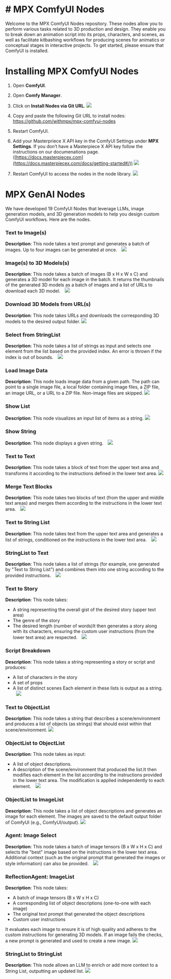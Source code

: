 # # MPX ComfyUI Nodes

Welcome to the MPX ComfyUI Nodes repository. These nodes allow you to perform various tasks related to 3D production and design. They enable you to break down an animation script into its props, characters, and scenes, as well as facilitate kitbashing workflows for producing scenes for animatics or conceptual stages in interactive projects. To get started, please ensure that ComfyUI is installed.
# Installing MPX ComfyUI Nodes

1. Open **ComfyUI**.
2. Open **Comfy Manager**.
3. Click on **Install Nodes via Git URL**.
   ![](README/InstallviaGit.png)

4. Copy and paste the following Git URL to install nodes: https://github.com/withmpx/mpx-comfyui-nodes
5. Restart ComfyUI.
6. Add your Masterpriece X API key in the ComfyUI Settings under **MPX Settings**. If you don’t have a Masterpiece X API key follow the instructions on our documenations page. ([https://docs.masterpiecex.com](https://docs.masterpiecex.com/docs/getting-started#/))
   ![](README/ApiKey.png)
7. Restart ComfyUI to access the nodes in the node library.
   ![](README/nodes.png)

# MPX GenAI Nodes
We have developed 19 ComfyUI Nodes that leverage LLMs, image generation models, and 3D generation models to help you design custom ComfyUI workflows.  Here are the nodes. 

### Text to Image(s)
**Description**: This node takes a text prompt and generates a batch of images. Up to four images can be generated at once.
⠀![](README/text-to-image.png)

### Image(s) to 3D Models(s)
**Description**: This node takes a batch of images (B x H x W x C) and generates a 3D model for each image in the batch. It returns the thumbnails of the generated 3D models as a batch of images and a list of URLs to download each 3D model.
⠀![](README/ImageTo3DModel.png)

### Download 3D Models from URL(s)
**Description**: This node takes URLs and downloads the corresponding 3D models to the desired output folder.
![](README/download-3D-models.png)

### Select from StringList

**Description**: This node takes a list of strings as input and selects one element from the list based on the provided index. An error is thrown if the index is out of bounds.
⠀![](README/ObjectList-to-ObjectList.png)

### Load Image Data

**Description**: This node loads image data from a given path. The path can point to a single image file, a local folder containing image files, a ZIP file, an image URL, or a URL to a ZIP file. Non-image files are skipped.
![](README/loadDataImage.png)

### Show List
**Description**: This node visualizes an input list of items as a string.
![](README/text-to-StringList2.png)

### Show String
**Description**: This node displays a given string.⠀
![](README/text-to-text.png)

### Text to Text
**Description**: This node takes a block of text from the upper text area and transforms it according to the instructions defined in the lower text area.
![](README/text-to-text%202.png)


### Merge Text Blocks
**Description**: This node takes two blocks of text (from the upper and middle text areas) and merges them according to the instructions in the lower text area.
⠀![](README/MergeTextBlocks.png)

### Text to String List
**Description**: This node takes text from the upper text area and generates a list of strings, conditioned on the instructions in the lower text area.
⠀![](README/text-to-StringList2%202.png)
### StringList to Text

**Description**: This node takes a list of strings (for example, one generated by "Text to String List") and combines them into one string according to the provided instructions.
⠀![](README/StringList-to-Text.png)

### Text to Story
**Description**: This node takes:
* A string representing the overall gist of the desired story (upper text area)
* The genre of the story
* The desired length (number of words)It then generates a story along with its characters, ensuring the custom user instructions (from the lower text area) are respected.
⠀![](README/text-to-story2.png)

### Script Breakdown
**Description**: This node takes a string representing a story or script and produces:
* A list of characters in the story
* A set of props
* A list of distinct scenes
Each element in these lists is output as a string.
⠀![](README/Script_Breakdown2.png)

### Text to ObjectList
**Description**: This node takes a string that describes a scene/environment and produces a list of objects (as strings) that should exist within that scene/environment.
![](README/ReflectionAgent.png)


### ObjectList to ObjectList
**Description**: This node takes as input:
* A list of object descriptions.
* A description of the scene/environment that produced the list.It then modifies each element in the list according to the instructions provided in the lower text area. The modification is applied independently to each element.
⠀![](README/ObjectList-to-ObjectList%202.png)

### ObjectList to ImageList
**Description**: This node takes a list of object descriptions and generates an image for each element. The images are saved to the default output folder of ComfyUI (e.g., ComfyUI/output).
![](README/ObjectList-to-ImageList.png)


### Agent: Image Select
**Description**: This node takes a batch of image tensors (B x W x H x C) and selects the "best" image based on the instructions in the lower text area. Additional context (such as the original prompt that generated the images or style information) can also be provided.
⠀![](README/Agent-Select.png)
### ReflectionAgent: ImageList
**Description**: This node takes:
* A batch of image tensors (B x W x H x C)
* A corresponding list of object descriptions (one-to-one with each image)
* The original text prompt that generated the object descriptions
* Custom user instructions

It evaluates each image to ensure it is of high quality and adheres to the custom instructions for generating 3D models. If an image fails the checks, a new prompt is generated and used to create a new image.
![](README/ReflectionAgent%202.png)

### StringList to StringList
**Description**: This node allows an LLM to enrich or add more context to a String List, outputting an updated list.
![](README/StringList-to-StringList.png)


